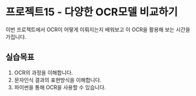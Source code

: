 # 프로젝트15 - 다양한 OCR모델 비교하기
이번 프로젝트에서 OCR이 어떻게 이뤄지는지 배워보고 이 OCR을 활용해 보는 시간을 가집니다.

## 실습목표
1. OCR의 과정을 이해합니다.
2. 문자인식 결과의 표현방식을 이해합니다.
3. 파이썬을 통해 OCR을 사용할 수 있습니다.
